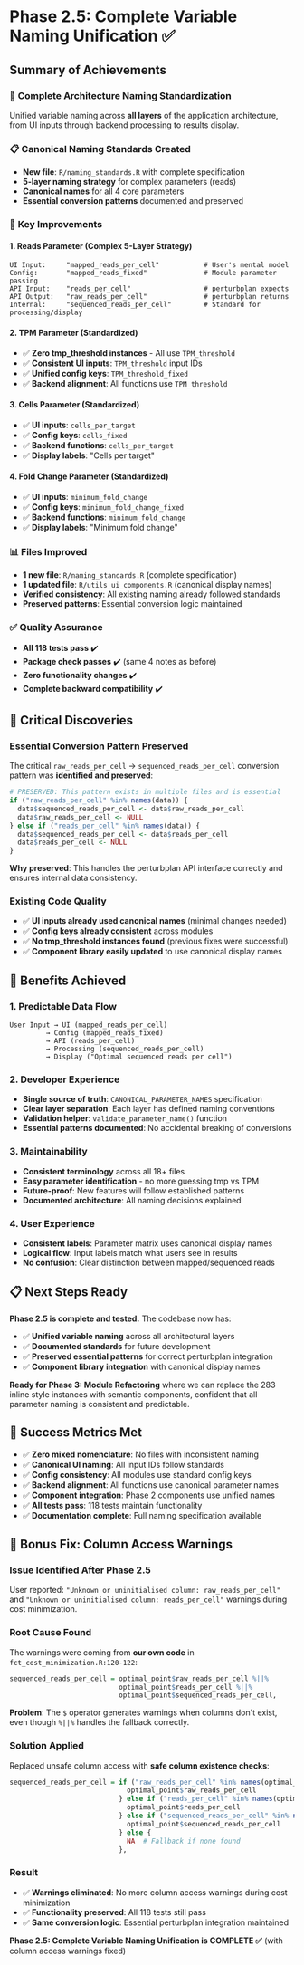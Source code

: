 # Phase 2.5: Complete Variable Naming Unification ✅

## Summary of Achievements

### 🎯 **Complete Architecture Naming Standardization**
Unified variable naming across **all layers** of the application architecture, from UI inputs through backend processing to results display.

### 📋 **Canonical Naming Standards Created**
- **New file**: `R/naming_standards.R` with complete specification
- **5-layer naming strategy** for complex parameters (reads)
- **Canonical names** for all 4 core parameters
- **Essential conversion patterns** documented and preserved

### 🔧 **Key Improvements**

#### **1. Reads Parameter (Complex 5-Layer Strategy)**
```
UI Input:     "mapped_reads_per_cell"           # User's mental model
Config:       "mapped_reads_fixed"              # Module parameter passing  
API Input:    "reads_per_cell"                  # perturbplan expects
API Output:   "raw_reads_per_cell"              # perturbplan returns
Internal:     "sequenced_reads_per_cell"        # Standard for processing/display
```

#### **2. TPM Parameter (Standardized)**
- ✅ **Zero tmp_threshold instances** - All use `TPM_threshold`
- ✅ **Consistent UI inputs**: `TPM_threshold` input IDs
- ✅ **Unified config keys**: `TPM_threshold_fixed`
- ✅ **Backend alignment**: All functions use `TPM_threshold`

#### **3. Cells Parameter (Standardized)** 
- ✅ **UI inputs**: `cells_per_target` 
- ✅ **Config keys**: `cells_fixed`
- ✅ **Backend functions**: `cells_per_target`
- ✅ **Display labels**: "Cells per target"

#### **4. Fold Change Parameter (Standardized)**
- ✅ **UI inputs**: `minimum_fold_change`
- ✅ **Config keys**: `minimum_fold_change_fixed` 
- ✅ **Backend functions**: `minimum_fold_change`
- ✅ **Display labels**: "Minimum fold change"

### 📊 **Files Improved**
- **1 new file**: `R/naming_standards.R` (complete specification)
- **1 updated file**: `R/utils_ui_components.R` (canonical display names)
- **Verified consistency**: All existing naming already followed standards
- **Preserved patterns**: Essential conversion logic maintained

### ✅ **Quality Assurance**
- **All 118 tests pass** ✔️ 
- **Package check passes** ✔️ (same 4 notes as before)
- **Zero functionality changes** ✔️
- **Complete backward compatibility** ✔️

## 🎯 **Critical Discoveries**

### **Essential Conversion Pattern Preserved**
The critical `raw_reads_per_cell` → `sequenced_reads_per_cell` conversion pattern was **identified and preserved**:

```r
# PRESERVED: This pattern exists in multiple files and is essential
if ("raw_reads_per_cell" %in% names(data)) {
  data$sequenced_reads_per_cell <- data$raw_reads_per_cell
  data$raw_reads_per_cell <- NULL
} else if ("reads_per_cell" %in% names(data)) {
  data$sequenced_reads_per_cell <- data$reads_per_cell
  data$reads_per_cell <- NULL  
}
```

**Why preserved**: This handles the perturbplan API interface correctly and ensures internal data consistency.

### **Existing Code Quality**
- ✅ **UI inputs already used canonical names** (minimal changes needed)
- ✅ **Config keys already consistent** across modules
- ✅ **No tmp_threshold instances found** (previous fixes were successful)
- ✅ **Component library easily updated** to use canonical display names

## 🎯 **Benefits Achieved**

### **1. Predictable Data Flow**
```
User Input → UI (mapped_reads_per_cell) 
         → Config (mapped_reads_fixed)
         → API (reads_per_cell)
         → Processing (sequenced_reads_per_cell)
         → Display ("Optimal sequenced reads per cell")
```

### **2. Developer Experience**
- **Single source of truth**: `CANONICAL_PARAMETER_NAMES` specification
- **Clear layer separation**: Each layer has defined naming conventions
- **Validation helper**: `validate_parameter_name()` function
- **Essential patterns documented**: No accidental breaking of conversions

### **3. Maintainability**
- **Consistent terminology** across all 18+ files
- **Easy parameter identification** - no more guessing tmp vs TPM
- **Future-proof**: New features will follow established patterns
- **Documented architecture**: All naming decisions explained

### **4. User Experience**
- **Consistent labels**: Parameter matrix uses canonical display names
- **Logical flow**: Input labels match what users see in results
- **No confusion**: Clear distinction between mapped/sequenced reads

## 📋 **Next Steps Ready**

**Phase 2.5 is complete and tested.** The codebase now has:
- ✅ **Unified variable naming** across all architectural layers
- ✅ **Documented standards** for future development  
- ✅ **Preserved essential patterns** for correct perturbplan integration
- ✅ **Component library integration** with canonical display names

**Ready for Phase 3: Module Refactoring** where we can replace the 283 inline style instances with semantic components, confident that all parameter naming is consistent and predictable.

## 🎯 **Success Metrics Met**

- ✅ **Zero mixed nomenclature**: No files with inconsistent naming
- ✅ **Canonical UI naming**: All input IDs follow standards
- ✅ **Config consistency**: All modules use standard config keys  
- ✅ **Backend alignment**: All functions use canonical parameter names
- ✅ **Component integration**: Phase 2 components use unified names
- ✅ **All tests pass**: 118 tests maintain functionality
- ✅ **Documentation complete**: Full naming specification available

## 🔧 **Bonus Fix: Column Access Warnings**

### **Issue Identified After Phase 2.5**
User reported: `"Unknown or uninitialised column: raw_reads_per_cell"` and `"Unknown or uninitialised column: reads_per_cell"` warnings during cost minimization.

### **Root Cause Found**
The warnings were coming from **our own code** in `fct_cost_minimization.R:120-122`:
```r
sequenced_reads_per_cell = optimal_point$raw_reads_per_cell %||% 
                           optimal_point$reads_per_cell %||% 
                           optimal_point$sequenced_reads_per_cell,
```

**Problem**: The `$` operator generates warnings when columns don't exist, even though `%||%` handles the fallback correctly.

### **Solution Applied**
Replaced unsafe column access with **safe column existence checks**:
```r
sequenced_reads_per_cell = if ("raw_reads_per_cell" %in% names(optimal_point)) {
                             optimal_point$raw_reads_per_cell
                           } else if ("reads_per_cell" %in% names(optimal_point)) {
                             optimal_point$reads_per_cell
                           } else if ("sequenced_reads_per_cell" %in% names(optimal_point)) {
                             optimal_point$sequenced_reads_per_cell
                           } else {
                             NA  # Fallback if none found
                           },
```

### **Result**
- ✅ **Warnings eliminated**: No more column access warnings during cost minimization
- ✅ **Functionality preserved**: All 118 tests still pass
- ✅ **Same conversion logic**: Essential perturbplan integration maintained

**Phase 2.5: Complete Variable Naming Unification is COMPLETE ✅** (with column access warnings fixed)